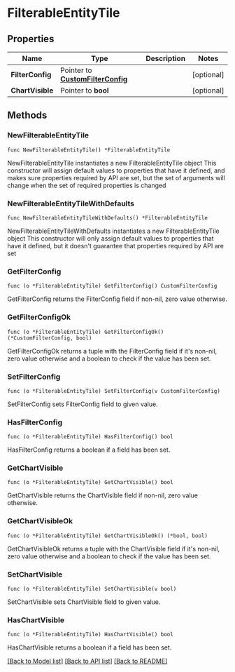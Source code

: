 # FilterableEntityTile

## Properties

Name | Type | Description | Notes
------------ | ------------- | ------------- | -------------
**FilterConfig** | Pointer to [**CustomFilterConfig**](CustomFilterConfig.md) |  | [optional] 
**ChartVisible** | Pointer to **bool** |  | [optional] 

## Methods

### NewFilterableEntityTile

`func NewFilterableEntityTile() *FilterableEntityTile`

NewFilterableEntityTile instantiates a new FilterableEntityTile object
This constructor will assign default values to properties that have it defined,
and makes sure properties required by API are set, but the set of arguments
will change when the set of required properties is changed

### NewFilterableEntityTileWithDefaults

`func NewFilterableEntityTileWithDefaults() *FilterableEntityTile`

NewFilterableEntityTileWithDefaults instantiates a new FilterableEntityTile object
This constructor will only assign default values to properties that have it defined,
but it doesn't guarantee that properties required by API are set

### GetFilterConfig

`func (o *FilterableEntityTile) GetFilterConfig() CustomFilterConfig`

GetFilterConfig returns the FilterConfig field if non-nil, zero value otherwise.

### GetFilterConfigOk

`func (o *FilterableEntityTile) GetFilterConfigOk() (*CustomFilterConfig, bool)`

GetFilterConfigOk returns a tuple with the FilterConfig field if it's non-nil, zero value otherwise
and a boolean to check if the value has been set.

### SetFilterConfig

`func (o *FilterableEntityTile) SetFilterConfig(v CustomFilterConfig)`

SetFilterConfig sets FilterConfig field to given value.

### HasFilterConfig

`func (o *FilterableEntityTile) HasFilterConfig() bool`

HasFilterConfig returns a boolean if a field has been set.

### GetChartVisible

`func (o *FilterableEntityTile) GetChartVisible() bool`

GetChartVisible returns the ChartVisible field if non-nil, zero value otherwise.

### GetChartVisibleOk

`func (o *FilterableEntityTile) GetChartVisibleOk() (*bool, bool)`

GetChartVisibleOk returns a tuple with the ChartVisible field if it's non-nil, zero value otherwise
and a boolean to check if the value has been set.

### SetChartVisible

`func (o *FilterableEntityTile) SetChartVisible(v bool)`

SetChartVisible sets ChartVisible field to given value.

### HasChartVisible

`func (o *FilterableEntityTile) HasChartVisible() bool`

HasChartVisible returns a boolean if a field has been set.


[[Back to Model list]](../README.md#documentation-for-models) [[Back to API list]](../README.md#documentation-for-api-endpoints) [[Back to README]](../README.md)


